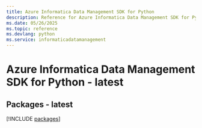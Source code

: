 ```yaml
---
title: Azure Informatica Data Management SDK for Python
description: Reference for Azure Informatica Data Management SDK for Python
ms.date: 05/26/2025
ms.topic: reference
ms.devlang: python
ms.service: informaticadatamanagement
---
```

# Azure Informatica Data Management SDK for Python - latest
## Packages - latest
[!INCLUDE [packages](informatica-data-management-index.md)]